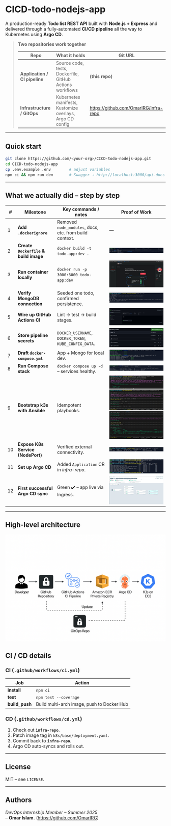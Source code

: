 # CICD-todo-nodejs-app

A production-ready **Todo list REST API** built with **Node.js + Express** and delivered through a fully-automated **CI/CD pipeline** all the way to Kubernetes using **Argo CD**.

> **Two repositories work together**
>
> | Repo | What it holds | Git URL |
> | ---- | ------------- | ------- |
> | **Application / CI pipeline** | Source code, tests, Dockerfile, GitHub Actions workflows | **(this repo)** |
> | **Infrastructure / GitOps**  | Kubernetes manifests, Kustomize overlays, Argo CD config | <https://github.com/OmarIRG/infra-repo> |

---

## Quick start

```bash
git clone https://github.com/<your-org>/CICD-todo-nodejs-app.git
cd CICD-todo-nodejs-app
cp .env.example .env        # adjust variables
npm ci && npm run dev       # Swagger → http://localhost:3000/api-docs
```

---

## What we actually did – step by step

| #  | Milestone | Key commands / notes | Proof of Work |
|--- |-----------|----------------------|---------------|
| 1  | **Add `.dockerignore`** | Removed `node_modules`, docs, etc. from build context. | — |
| 2  | **Create `Dockerfile` & build image** | `docker build -t todo-app:dev .` | ![docker ps output](images/Docker%20ps.jpg) |
| 3  | **Run container locally** | `docker run -p 3000:3000 todo-app:dev` | ![App running locally](images/App.jpg) |
| 4  | **Verify MongoDB connection** | Seeded one todo, confirmed persistence. | ![Database test](images/Database%20test.jpg) |
| 5  | **Wire up GitHub Actions CI** | Lint → test → build stages. | ![CI pipeline success](images/ci-success.jpg) |
| 6  | **Store pipeline secrets** | `DOCKER_USERNAME`, `DOCKER_TOKEN`, `KUBE_CONFIG_DATA`. | ![GitHub Secrets](images/Github%20Secrets.jpg) |
| 7  | **Draft `docker-compose.yml`** | App + Mongo for local dev. | ![Trying docker compose](images/Trying%20docker%20compose.jpg) |
| 8  | **Run Compose stack** | `docker compose up -d` – services healthy. | ![docker compose ps](images/compose-ps.jpg) |
| 9  | **Bootstrap k3s with Ansible** | Idempotent playbooks. | ![Ansible Working](images/Ansible%20Working.jpg)<br>![ansible-playbook run](images/ansible-playbook.jpg)<br>![ansible-playbook 2nd run](images/ansible-playbook%202.jpg) |
| 10 | **Expose K8s Service (NodePort)** | Verified external connectivity. | ![nodeport service](images/nodeport.jpg) |
| 11 | **Set up Argo CD** | Added `Application` CR in *infra-repo*. | ![Argo CD operational](images/argo%20cd%20working.jpg) |
| 12 | **First successful Argo CD sync** | Green ✔️ – app live via Ingress. | ![Argo CD app healthy](images/argo%20cd%20app%20working.jpg) |

---

## High-level architecture

![Architecture](images/Arch.png) 

## CI / CD details

### CI (`.github/workflows/ci.yml`)

| Job | Action |
|-----|--------|
| **install** | `npm ci` |
| **test**    | `npm test --coverage` |
| **build_push** | Build multi-arch image, push to Docker Hub |

### CD (`.github/workflows/cd.yml`)

1. Check out **`infra-repo`**.  
2. Patch image tag in `k8s/base/deployment.yaml`.  
3. Commit back to **`infra-repo`**.  
4. Argo CD auto-syncs and rolls out.

---

## License

MIT – see `LICENSE`.

---

## Authors

*DevOps Internship Member – Summer 2025*  
– **Omar Islam.** (<https://github.com/OmarIRG>)  
